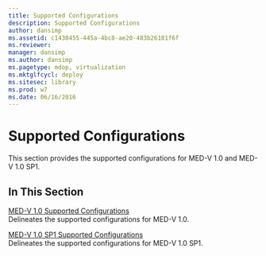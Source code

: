 ```yaml
---
title: Supported Configurations
description: Supported Configurations
author: dansimp
ms.assetid: c1438455-445a-4bc8-ae20-483b26181f6f
ms.reviewer: 
manager: dansimp
ms.author: dansimp
ms.pagetype: mdop, virtualization
ms.mktglfcycl: deploy
ms.sitesec: library
ms.prod: w7
ms.date: 06/16/2016
---
```



# Supported Configurations


This section provides the supported configurations for MED-V 1.0 and MED-V 1.0 SP1.

## In This Section


<a href="" id="med-v-1-0-supported-configurations"></a>[MED-V 1.0 Supported Configurations](med-v-10-supported-configurationsmedv-10.md)  
Delineates the supported configurations for MED-V 1.0.

<a href="" id="med-v-1-0-sp1-supported-configurations"></a>[MED-V 1.0 SP1 Supported Configurations](med-v-10-sp1-supported-configurationsmedv-10-sp1.md)  
Delineates the supported configurations for MED-V 1.0 SP1.

 

 






